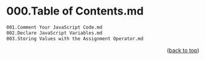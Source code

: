 <a name="topage"></a>

# 000.Table of Contents.md

```sh
001.Comment Your JavaScript Code.md
002.Declare JavaScript Variables.md
003.Storing Values with the Assignment Operator.md
```

<p align="right">(<a href="#topage">back to top</a>)</p>
<br/>
<br/>


